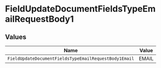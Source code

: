 # FieldUpdateDocumentFieldsTypeEmailRequestBody1


## Values

| Name                                                  | Value                                                 |
| ----------------------------------------------------- | ----------------------------------------------------- |
| `FieldUpdateDocumentFieldsTypeEmailRequestBody1Email` | EMAIL                                                 |